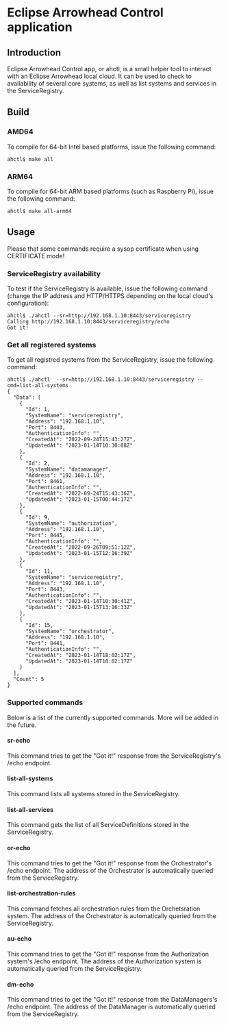 # Eclipse Arrowhead Control application

## Introduction
Eclipse Arrowhead Control app, or ahctl, is a small helper tool to interact with an Eclipse Arrowhead local cloud. It can be used to check to availability of several core systems, as well as list systems and services in the ServiceRegistry.

## Build

### AMD64
To compile for 64-bit Intel based platforms, issue the following command:
```
ahctl$ make all
```

### ARM64
To compile for 64-bit ARM based platforms (such as Raspberry Pi), issue the following command:
```
ahctl$ make all-arm64
```

## Usage

Please that some commands require a sysop certificate when using CERTIFICATE mode!

### ServiceRegistry availability
To test if the ServiceRegistry is available, issue the following command (change the IP address and HTTP/HTTPS depending on the local cloud's configuration):
```
ahctl$ ./ahctl --sr=http://192.168.1.10:8443/serviceregistry
Calling http://192.168.1.10:8443/serviceregistry/echo
Got it!
```

### Get all registered systems
To get all registred systems from the ServiceRegistry, issue the following command:
```
ahctl$ ./ahctl  --sr=http://192.168.1.10:8443/serviceregistry --cmd=list-all-systems
{
  "Data": [
    {
      "Id": 1,
      "SystemName": "serviceregistry",
      "Address": "192.168.1.10",
      "Port": 8443,
      "AuthenticationInfo": "",
      "CreatedAt": "2022-09-24T15:43:27Z",
      "UpdatedAt": "2023-01-14T10:30:08Z"
    },
    {
      "Id": 2,
      "SystemName": "datamanager",
      "Address": "192.168.1.10",
      "Port": 8461,
      "AuthenticationInfo": "",
      "CreatedAt": "2022-09-24T15:43:36Z",
      "UpdatedAt": "2023-01-15T00:44:17Z"
    },
    {
      "Id": 9,
      "SystemName": "authorization",
      "Address": "192.168.1.10",
      "Port": 8445,
      "AuthenticationInfo": "",
      "CreatedAt": "2022-09-26T09:51:12Z",
      "UpdatedAt": "2023-01-15T12:16:39Z"
    },
    {
      "Id": 11,
      "SystemName": "serviceregistry",
      "Address": "192.168.1.10",
      "Port": 8443,
      "AuthenticationInfo": "",
      "CreatedAt": "2023-01-14T10:30:41Z",
      "UpdatedAt": "2023-01-15T13:16:33Z"
    },
    {
      "Id": 15,
      "SystemName": "orchestrator",
      "Address": "192.168.1.10",
      "Port": 8441,
      "AuthenticationInfo": "",
      "CreatedAt": "2023-01-14T18:02:17Z",
      "UpdatedAt": "2023-01-14T18:02:17Z"
    }
  ],
  "Count": 5
}
```

### Supported commands
Below is a list of the currently supported commands. More will be added in the future.

#### sr-echo
This command tries to get the "Got it!" response from the ServiceRegistry's /echo endpoint.

#### list-all-systems
This command lists all systems stored in the ServiceRegistry.

#### list-all-services
This command gets the list of all ServiceDefinitions stored in the ServiceRegistry.

#### or-echo
This command tries to get the "Got it!" response from the Orchestrator's /echo endpoint. The 
address of the Orchestrator is automatically queried from the ServiceRegistry.

#### list-orchestration-rules
This command fetches all orchestration rules from the Orchetsration system. The
address of the Orchestrator is automatically queried from the ServiceRegistry.

#### au-echo
This command tries to get the "Got it!" response from the Authorization system's /echo endpoint. The 
address of the Authorization system is automatically queried from the ServiceRegistry.

#### dm-echo
This command tries to get the "Got it!" response from the DataManagers's /echo endpoint. The 
address of the DataManager is automatically queried from the ServiceRegistry.

